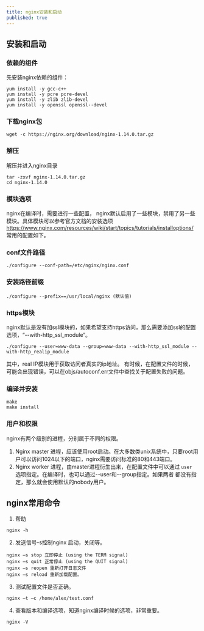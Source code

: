 ```yaml
---
title: nginx安装和启动
published: true
---
```



## 安装和启动
### 依赖的组件
先安装nginx依赖的组件：
```
yum install -y gcc-c++ 
yum install -y pcre pcre-devel  
yum install -y zlib zlib-devel 
yum install -y openssl openssl--devel 
```

### 下载nginx包
```
wget -c https://nginx.org/download/nginx-1.14.0.tar.gz
```

### 解压
解压并进入nginx目录
```
tar -zxvf nginx-1.14.0.tar.gz
cd nginx-1.14.0
```

### 模块选项
nginx在编译时，需要进行一些配置，
nginx默认启用了一些模块，禁用了另一些模块。具体模块可以参考官方文档的安装选项
https://www.nginx.com/resources/wiki/start/topics/tutorials/installoptions/
常用的配置如下。
### conf文件路径
```
./configure --conf-path=/etc/nginx/nginx.conf
```
### 安装路径前缀
```
./configure --prefix==/usr/local/nginx (默认值)
```

### https模块
nginx默认是没有加ssl模块的，如果希望支持https访问，那么需要添加ssl的配置选项，“--with-http_ssl_module”。
```
./configure --user=www-data --group=www-data --with-http_ssl_module --with-http_realip_module
```
其中，real IP模块用于获取访问者真实的ip地址。
有时候，在配置文件的时候，可能会出现错误，可以在objs/autoconf.err文件中查找关于配置失败的问题。

### 编译并安装	
```
make
make install
```

### 用户和权限
nginx有两个级别的进程，分别属于不同的权限。
1. Nginx master 进程，应该使用root启动。在大多数类unix系统中，只要root用户可以访问1024以下的端口，nginx需要访问标准的80和443端口。
2. Nginx worker 进程，由master进程衍生出来，在配置文件中可以通过 `user` 选项指定。在编译时，也可以通过--user和--group指定。如果两者
都没有指定，那么就会使用默认的nobody用户。

## nginx常用命令
1. 帮助
```
nginx -h
```
2. 发送信号-s控制nginx 启动，关闭等。
```
nginx –s stop 立即停止 (using the TERM signal)
nginx –s quit 正常停止 (using the QUIT signal)
nginx –s reopen 重新打开日志文件
nginx –s reload 重新加载配置。
```

3. 测试配置文件是否正确。
```
nginx –t –c /home/alex/test.conf
```
4. 查看版本和编译选项，知道nginx编译时候的选项，非常重要。
```
nginx -V
```












